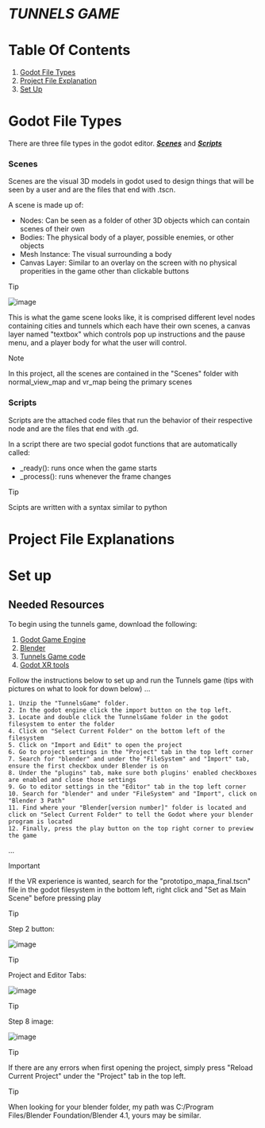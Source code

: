 #  _TUNNELS GAME_

# Table Of Contents

1. [Godot File Types](https://github.com/javiergs/PILART/edit/main/TunnelsGame/README.md#godot-file-types)
2. [Project File Explanation](https://github.com/javiergs/PILART/edit/main/TunnelsGame/README.md#project-file-explanations)
3. [Set Up](https://github.com/javiergs/PILART/blob/main/TunnelsGame/README.md#set-up)

# Godot File Types
There are three file types in the godot editor. [***Scenes***](https://github.com/javiergs/PILART/edit/main/TunnelsGame/README.md#scenes) and [***Scripts***](https://github.com/javiergs/PILART/edit/main/TunnelsGame/README.md#scripts)

### Scenes

Scenes are the visual 3D models in godot used to design things that will be seen by a user and are the files that end with .tscn. 

A scene is made up of:
- Nodes: Can be seen as a folder of other 3D objects which can contain scenes of their own
- Bodies: The physical body of a player, possible enemies, or other objects
- Mesh Instance: The visual surrounding a body
- Canvas Layer: Similar to an overlay on the screen with no physical properities in the game other than clickable buttons

>[!TIP]
>![image](https://github.com/user-attachments/assets/fbf733ee-8555-4a39-9a4a-b80882c70e66)
>
>This is what the game scene looks like, it is comprised different level nodes containing cities and tunnels which each have their own scenes, a canvas layer named "textbox" which controls pop up instructions and the pause menu, and a player body for what the user will control. 

>[!NOTE]
>In this project, all the scenes are contained in the "Scenes" folder with normal_view_map and vr_map being the primary scenes


### Scripts

Scripts are the attached code files that run the behavior of their respective node and are the files that end with .gd. 

In a script there are two special godot functions that are automatically called: 
- _ready(): runs once when the game starts
- _process(): runs whenever the frame changes 

>[!TIP]
>Scipts are written with a syntax similar to python

# Project File Explanations


# Set up

## Needed Resources
To begin using the tunnels game, download the following:

1. [Godot Game Engine](https://godotengine.org/)
2. [Blender](https://www.blender.org/)
3. [Tunnels Game code](https://github.com/javiergs/PILART/tree/main/TunnelsGame)
4. [Godot XR tools](https://github.com/GodotVR/godot-xr-tools)


Follow the instructions below to set up and run the Tunnels game (tips with pictures on what to look for down below)
...

    1. Unzip the "TunnelsGame" folder.
    2. In the godot engine click the import button on the top left.
    3. Locate and double click the TunnelsGame folder in the godot filesystem to enter the folder
    4. Click on "Select Current Folder" on the bottom left of the filesystem
    5. Click on "Import and Edit" to open the project
    6. Go to project settings in the "Project" tab in the top left corner
    7. Search for "blender" and under the "FileSystem" and "Import" tab, ensure the first checkbox under Blender is on
    8. Under the "plugins" tab, make sure both plugins' enabled checkboxes are enabled and close those settings
    9. Go to editor settings in the "Editor" tab in the top left corner
    10. Search for "blender" and under "FileSystem" and "Import", click on "Blender 3 Path" 
    11. Find where your "Blender[version number]" folder is located and click on "Select Current Folder" to tell the Godot where your blender program is located
    12. Finally, press the play button on the top right corner to preview the game
...
>[!IMPORTANT]
>If the VR experience is wanted, search for the "prototipo_mapa_final.tscn" file in the godot filesystem in the bottom left, right click and "Set as Main Scene" before pressing play

>[!TIP]
>Step 2 button:
>
>![image](https://github.com/javiergs/PILART/assets/113921844/d7bb8f5f-b4a7-42b1-8ae5-d0567b2a91cd)

>[!TIP]
>Project and Editor Tabs:
>
>![image](https://github.com/javiergs/PILART/assets/113921844/afe92bba-be0c-4136-9f10-fc233f9cd126)

>[!TIP]
>Step 8 image:
>
>![image](https://github.com/javiergs/PILART/assets/113921844/7f0609ea-89cc-45d9-9ba7-e117754b643e)



> [!TIP]
> If there are any errors when first opening the project, simply press "Reload Current Project" under the "Project" tab in the top left.

> [!TIP]
> When looking for your blender folder, my path was C:/Program Files/Blender Foundation/Blender 4.1, yours may be similar.

